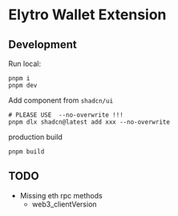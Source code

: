 # Elytro Wallet Extension

## Development

Run local:

```shell
pnpm i
pnpm dev
```

Add component from `shadcn/ui`

```shell
# PLEASE USE  --no-overwrite !!!
pnpm dlx shadcn@latest add xxx --no-overwrite
```

production build

```shell
pnpm build
```

## TODO

- Missing eth rpc methods
  - web3_clientVersion
